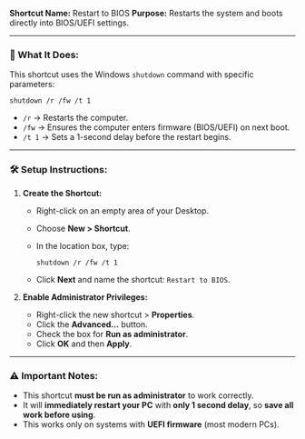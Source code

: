 **Shortcut Name:** Restart to BIOS
**Purpose:** Restarts the system and boots directly into BIOS/UEFI settings.

---

### 📌 What It Does:

This shortcut uses the Windows `shutdown` command with specific parameters:

```
shutdown /r /fw /t 1
```

* `/r` → Restarts the computer.
* `/fw` → Ensures the computer enters firmware (BIOS/UEFI) on next boot.
* `/t 1` → Sets a 1-second delay before the restart begins.

---

### 🛠️ Setup Instructions:

1. **Create the Shortcut:**

   * Right-click on an empty area of your Desktop.
   * Choose **New > Shortcut**.
   * In the location box, type:

     ```
     shutdown /r /fw /t 1
     ```
   * Click **Next** and name the shortcut: `Restart to BIOS`.

2. **Enable Administrator Privileges:**

   * Right-click the new shortcut > **Properties**.
   * Click the **Advanced…** button.
   * Check the box for **Run as administrator**.
   * Click **OK** and then **Apply**.

---

### ⚠️ Important Notes:

* This shortcut **must be run as administrator** to work correctly.
* It will **immediately restart your PC** with **only 1 second delay**, so **save all work before using**.
* This works only on systems with **UEFI firmware** (most modern PCs).
